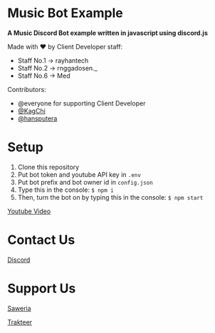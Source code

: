 # Music Bot Example
  **A Music Discord Bot example written in javascript using discord.js**
  
  Made with ♥ by Client Developer staff: 
  - Staff No.1 -> rayhantech
  - Staff No.2 -> rnggadosen._
  - Staff No.6 -> Med
  
  Contributors:
  - @everyone for supporting Client Developer
  - [@KagChi](https://github.com/KagChi/)
  - [@hansputera](https://github.com/hansputera/)
  
# Setup
  1. Clone this repository
  2. Put bot token and youtube API key in `.env`
  3. Put bot prefix and bot owner id in `config.json`
  4. Type this in the console: `$ npm i`
  5. Then, turn the bot on by typing this in the console: `$ npm start`
  
  [Youtube Video](https://youtu.be/rigmqMtWfzM)
  
# Contact Us
 [Discord](https://clientdev.glitch.me/discord)
 
# Support Us
[Saweria](https://clientdev.glitch.me/donate/saweria)

[Trakteer](https://clientdev.glitch.me/donate/trakteer)
